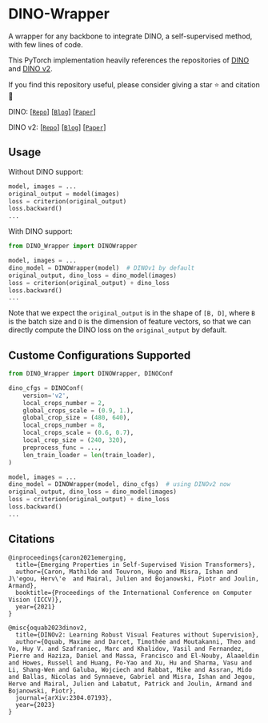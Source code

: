 # DINO-Wrapper

A wrapper for any backbone to integrate DINO, a self-supervised method, with few lines of code.

This PyTorch implementation heavily references the repositories of [DINO](https://github.com/facebookresearch/dino/) and [DINO v2](https://github.com/facebookresearch/dinov2/).

If you find this repository useful, please consider giving a star :star: and citation :t-rex:

DINO: 
[[`Repo`](https://github.com/facebookresearch/dino/)] 
[[`Blog`](https://ai.facebook.com/blog/dino-paws-computer-vision-with-self-supervised-transformers-and-10x-more-efficient-training)] 
[[`Paper`](https://arxiv.org/abs/2104.14294)] 

DINO v2: 
[[`Repo`](https://github.com/facebookresearch/dinov2/)] 
[[`Blog`](https://ai.facebook.com/blog/dino-v2-computer-vision-self-supervised-learning/)] 
[[`Paper`](https://arxiv.org/abs/2304.07193)] 

## Usage

Without DINO support:

```python
model, images = ...
original_output = model(images)
loss = criterion(original_output)
loss.backward()
...
```

With DINO support:

```python
from DINO_Wrapper import DINOWrapper

model, images = ...
dino_model = DINOWrapper(model)  # DINOv1 by default
original_output, dino_loss = dino_model(images)
loss = criterion(original_output) + dino_loss
loss.backward()
...
```

Note that we expect the `original_output` is in the shape of `[B, D]`, where `B` is the batch size and `D` is the dimension of feature vectors, so that we can directly compute the DINO loss on the `original_output` by default.

## Custome Configurations Supported

```python
from DINO_Wrapper import DINOWrapper, DINOConf

dino_cfgs = DINOConf(
    version='v2',
    local_crops_number = 2,
    global_crops_scale = (0.9, 1.), 
    global_crop_size = (480, 640),
    local_crops_number = 8,
    local_crops_scale = (0.6, 0.7), 
    local_crop_size = (240, 320),
    preprocess_func = ...,
    len_train_loader = len(train_loader),
)

model, images = ...
dino_model = DINOWrapper(model, dino_cfgs)  # using DINOv2 now
original_output, dino_loss = dino_model(images)
loss = criterion(original_output) + dino_loss
loss.backward()
...
```

## Citations

```
@inproceedings{caron2021emerging,
  title={Emerging Properties in Self-Supervised Vision Transformers},
  author={Caron, Mathilde and Touvron, Hugo and Misra, Ishan and J\'egou, Herv\'e  and Mairal, Julien and Bojanowski, Piotr and Joulin, Armand},
  booktitle={Proceedings of the International Conference on Computer Vision (ICCV)},
  year={2021}
}

@misc{oquab2023dinov2,
  title={DINOv2: Learning Robust Visual Features without Supervision},
  author={Oquab, Maxime and Darcet, Timothée and Moutakanni, Theo and Vo, Huy V. and Szafraniec, Marc and Khalidov, Vasil and Fernandez, Pierre and Haziza, Daniel and Massa, Francisco and El-Nouby, Alaaeldin and Howes, Russell and Huang, Po-Yao and Xu, Hu and Sharma, Vasu and Li, Shang-Wen and Galuba, Wojciech and Rabbat, Mike and Assran, Mido and Ballas, Nicolas and Synnaeve, Gabriel and Misra, Ishan and Jegou, Herve and Mairal, Julien and Labatut, Patrick and Joulin, Armand and Bojanowski, Piotr},
  journal={arXiv:2304.07193},
  year={2023}
}
```